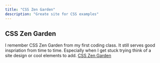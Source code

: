 ```yaml
---
title: "CSS Zen Garden"
description: "Greate site for CSS examples"
---
```


## CSS Zen Garden


I remember CSS Zen Garden from my first coding class. It still serves good inspriation from time to time. Especially when I get stuck trying think of a site design or cool elements to add. 
[CSS Zen Garden](http://www.csszengarden.com/)

